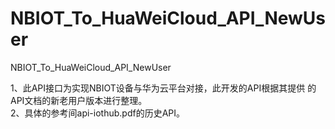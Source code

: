 # NBIOT_To_HuaWeiCloud_API_NewUser   
NBIOT_To_HuaWeiCloud_API_NewUser             
                                
1、此API接口为实现NBIOT设备与华为云平台对接，此开发的API根据其提供 
   的API文档的新老用户版本进行整理。                                         
2、具体的参考间api-iothub.pdf的历史API。                                      
   
